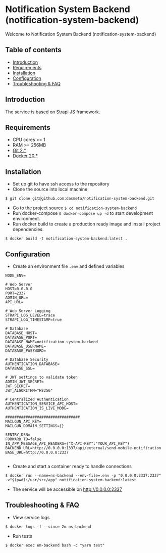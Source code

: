 # Notification System Backend (notification-system-backend)
Welcome to Notification System Backend (notification-system-backend)

## Table of contents
* [Introduction](#introduction)
* [Requirements](#requirements)
* [Installation](#installation)
* [Configuration](#configuration)
* [Troubleshooting & FAQ](#troubleshooting-faq)

## Introduction
The service is based on Strapi JS framework.

## Requirements
- CPU cores >= 1
- RAM >= 256MB
- [Git 2.*](https://git-scm.com/book/en/v2/Getting-Started-Installing-Git)
- [Docker 20.*](https://docs.docker.com/engine/install/)

## Installation
- Set up git to have ssh access to the repository
- Clone the source into local machine
```shell
$ git clone git@github.com:dasmeta/notification-system-backend.git
```
- Go to the project source `$ cd notification-system-backend`
- Run docker-compose `$ docker-compose up -d` to start development environment.
- Run docker build to create a production ready image and install project dependencies.
```shell
$ docker build -t notification-system-backend:latest .
```

## Configuration
- Create an environment file `.env` and defined variables
```text
NODE_ENV=

# Web Server
HOST=0.0.0.0
PORT=2337
ADMIN_URL=
API_URL=

# Web Server Logging
STRAPI_LOG_LEVEL=trace
STRAPI_LOG_TIMESTAMP=true

# Database
DATABASE_HOST=
DATABASE_PORT=
DATABASE_NAME=notification-system-backend
DATABASE_USERNAME=
DATABASE_PASSWORD=

# Database Security
AUTHENTICATION_DATABASE=
DATABASE_SSL=

# JWT settings to validate token
ADMIN_JWT_SECRET=
JWT_SECRET=
JWT_ALGORITHM="HS256"

# Centralized Authentication
AUTHENTICATION_SERVICE_API_HOST=
AUTHENTICATION_IS_LIVE_MODE=

#################################
MAILGUN_API_KEY=
MAILGUN_DOMAIN_SETTINGS={}

SENTRY_DSN=
FORWARD_TO=false
IN_APP_MESSAGE_API_HEADERS={"X-API-KEY":"YOUR_API_KEY"}
BACKEND_URL=http://0.0.0.0:1337/api/external/send-mobile-notification
BASE_URL=http://0.0.0.0:2337


```
- Create and start a container ready to handle connections
```shell
$ docker run --name=ns-backend --env-file=.env -p "0.0.0.0:2337:2337" -v"$(pwd):/usr/src/app" notification-system-backend:latest
```
- The service will be accessible on http://0.0.0.0:2337

## Troubleshooting & FAQ
- View service logs
```shell
$ docker logs -f --since 2m ns-backend
```
- Run tests
```shell
$ docker exec em-backend bash -c "yarn test"
```
